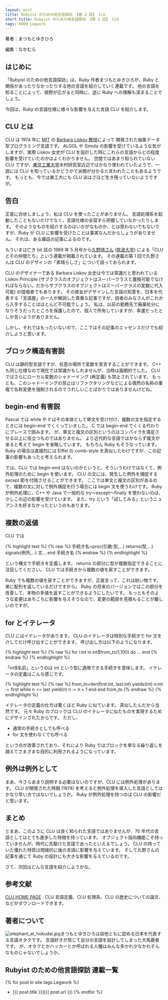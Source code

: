 ```yaml
---
layout: post
title: Rubyist のための他言語探訪 【第 2 回】 CLU
short_title: Rubyist のための他言語探訪 【第 2 回】 CLU
tags: 0009 Legwork
---
```



著者：まつもとゆきひろ

編集：なかむら

## はじめに

「Rubyist のための他言語探訪」は、Ruby 作者まつもとゆきひろが、Ruby と関係があったりなかったりする他の言語を紹介していく連載です。
他の言語を知ることによって、視野が広がると同時に、逆に Ruby への理解も深まることでしょう。

今回は、Ruby の言語仕様に様々な影響を与えた言語 CLU を紹介します。

## CLU とは

CLU は 1974 年に [MIT](http://web.mit.edu/) の [Barbara Liskov 教授](http://www.pmg.csail.mit.edu/~liskov/)によって
開発された抽象データ型プログラミング言語です。
ALGOL や Simula の影響を受けているような気がしますが、実際 Liskov 女史が CLU を設計した時にこれらの言語からどの程度影響を受けていたのかはよくわかりません。
世間ではあまり知られていない CLU ですが、[東京工業大学](http://www.titech.ac.jp/home-j.html)木村研究室近辺ではかなり使われていたようで、一説には CLU を知っているかどうかで派閥が分かると言われたこともあるようです。
もっとも、今では東工大にも CLU 派はさほど生き残っていないようですが。

## 告白

正直に白状しましょう、私は CLU を使ったことがありません。
言語処理系を起動したこともないだけでなく、言語仕様の全容すら把握していなかったりします。
そのようなものを紹介するのはいかがなものか、とは思わないでもないですが、Ruby が CLU に影響を受けたことは事実なんだからしょうがありません。
それは、ある雑誌の記事によるのです。

もういまは亡き bit 誌の 1989 年 5 月号から[久野靖さん](http://www.gssm.otsuka.tsukuba.ac.jp/staff/kuno/index.html) ([筑波大学](http://www.tsukuba.ac.jp/)) による「CLU とその仲間たち」という連載が掲載されています。
その連載の第 1 回で久野さんは CLU のデザインの「素晴らしさ」について語っておられます。

CLU のデザイナーである Barbara Liskov 女史は今では常識だと思われている Liskov Principle (サブクラスのオブジェクトはスーパークラスと置換可能でなければならない。だからサブクラスのオブジェクトはスーパークラスの変数に代入可能) の提唱者でもあります。
その彼女がデザインした言語の知恵を、日本を代表する「言語屋」の一人が解説した貴重な記事ですが、読者のみなさんがこれから入手することはほとんど不可能でしょう。
私は、以前の勤務先で廃棄処分になりそうだったところを保護したので、個人で所有していますが、幸運だったとしか言いようがありません。

しかし、それではもったいないので、ここではその記事のエッセンスだけでも紹介しようと思います。

## ブロック構造有害説

CLU は静的型言語ですが、任意の場所で変数を宣言することができます。
C++ も同じ仕様なので現在では常識かもしれませんが、当時は画期的でした。
CLU ではさらにローカル変数のシャドーイング (再定義) も禁止されています。
もっとも、このシャドーイングの禁止はリファクタリングなどによる偶然の名称の重複で名称変更を強制されるのでうれしいことばかりではありませんけどね。

## begin-end 有害説

Pascal では while や if はその本体として単文を受け付け、複数の文を指定するときには begin-end でくくっていました。
C では begin-end でくくる代わりにブレースで囲みます。
が、単文と複文の区別というのはコンパイラを満足させる以上に役立つものではありません。
より近代的な言語ではかならず複文が来ると考えて begin を省略しています。
もちろん Ruby もそうなっています。
Ruby の場合は直接的には Eiffel の comb-style を真似したわけですが、この記事の影響もあったと考えられます。

では、CLU では begin-end はないのかというと、そういうわけではなくて、例外処理のために begin を使います。
CLU の文には、発生した例外を捕捉する except 節を付随させることができます。
ここでは単文と複文の区別があるので、複数の文に対して例外捕捉を行う場合には begin 文を使うわけです。
Ruby が例外処理に、C++ や Java で一般的な try〜except〜finally を使わないのは、少しこの辺の影響を受けています。
また、try という「試してみる」というニュアンスを好まなかったというのもあります。

## 複数の返値

CLU では

{% highlight text %}
{% raw %}
 手続き名=proc(引数:型,...) returns(型,...) signals(例外,...)
   文...
 end 手続き名
{% endraw %}
{% endhighlight %}


という構文で手続きを定義します。
returns の部分に型が複数指定できることに注目してください。
CLU では手続きから複数の値を戻すことができます。

Ruby でも複数の値を戻すことができますが、正直言って、これは紛い物です。
単に配列を返しているだけですから。
Ruby の将来のバージョンではこの部分を改善して、本物の多値を返すことができるようにしたいです。
もっともそのような変更はあちこちに影響を与えそうなので、変更の範囲を見積もることが難しいのですが。

## for とイテレータ

CLU にはイテレータがあります。
CLU のイテレータは特別な手続きで for 文を介してだけ呼び出すことができます。
呼び出し方は以下のようになります。

{% highlight text %}
{% raw %}
 for i:int in int$from_to(1,100) do
   ...
 end
{% endraw %}
{% endhighlight %}


「int$名前」というのは int という型に適用できる手続きを意味します。
イテレータの定義はこんな感じです。

{% highlight text %}
{% raw %}
 from_to=iter(first:int, last:int) yields(int)
   n:int := first
   while n <= last
     yield(n)
     n := n + 1
   end
 end from_to
{% endraw %}
{% endhighlight %}


イテレータの定義の仕方は驚くほど Ruby に似ています。
真似したんだから当然です。
元々 Ruby のブロックは CLU のイテレータに似たものを実現するためにデザインされたからです。
ただし、

* 通常の手続きとしても呼べる
* for 文を使わなくても呼べる


という点が改善されており、それにより Ruby ではブロックを単なる繰り返しを越えてさまざまな目的に利用されるようになっています。

## 例外は例外として

まあ、今さらあまり説明する必要はないのですが、CLU には例外処理があります。
CLU が開発された時期 (1974) を考えると例外処理を導入した言語としてはかなり早い方ではないでしょうか。
Ruby が例外処理を持つのは CLU の影響だと思います。

## まとめ

とまあ、このように CLU は良く知られた言語ではありませんが、70 年代の言語としてはとても進歩した特徴を持っています。
オブジェクト指向機能こそ持っていませんが、時代に先駆けた言語であったといえるでしょう。
CLU の持っていた優れた特質は間接的に後の言語に影響を与えています。
そして久野さんの記事を通じて Ruby の設計にも大きな影響を与えているのです。

さて、次回はどんな言語を紹介しようかな。

## 参考文献

[CLU HOME PAGE](http://www.pmg.csail.mit.edu/CLU.html)
: CLU 言語定義、CLU 処理系、CLU の歴史についての論文、などがダウンロードできます。

## 著者について

![elephant_at_hokudai.jpg]({{site.baseurl}}/images/0009-Legwork/elephant_at_hokudai.jpg)まつもとゆきひろは自他ともに認める日本を代表する言語オタクです。
言語好きが昂じて自分の言語を設計してしまった大馬鹿者です。
が、オタクとかハッカーとか呼ばれる人種はみんな多かれ少なかれそんなものじゃないでしょうか。

## Rubyist のための他言語探訪 連載一覧

{% for post in site.tags.Legwork %}
  - [{{ post.title }}]({{ post.url }})
{% endfor %}


